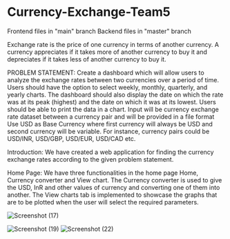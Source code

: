 # Currency-Exchange-Team5

Frontend files in "main" branch
Backend files in "master" branch


Exchange rate is the price of one currency in terms of another currency. A currency appreciates if it takes more of another currency to buy it and depreciates if it takes less of another currency to buy it.

PROBLEM STATEMENT:
Create a dashboard which will allow users to analyze the exchange rates between two currencies over a period of time. Users should have the option to select weekly, monthly, quarterly, and yearly charts. The dashboard should also display the date on which the rate was at its peak (highest) and the date on which it was at its lowest. Users should be able to print the data in a chart. Input will be currency exchange rate dataset between a currency pair and will be provided in a file format
Use USD as Base Currency where first currency will always be USD and second currency will be variable. For instance, currency pairs could be USD/INR, USD/GBP, USD/EUR, USD/CAD etc.

Introduction:
We have created a web application for finding the currency exchange rates according to the given problem statement.

Home Page:
We have three functionalities in the home page Home, Currency converter and View chart.
The Currency converter is used to give the USD, InR and other values of currency and converting one of them into another.
The View charts tab is implemented to showcase the graphs that are to be plotted when the user will select the required parameters.

![Screenshot (17)](https://user-images.githubusercontent.com/87537673/205914542-7c9774cc-2e70-465a-a5e4-5aa335aeb947.png)

![Screenshot (19)](https://user-images.githubusercontent.com/87537673/205914905-6c8c9c33-87e7-48fb-bf8a-001a6c9ea0d8.png)
![Screenshot (22)](https://user-images.githubusercontent.com/87537673/205915173-85061380-2bbb-4ebb-be82-b95650ae4610.png)

